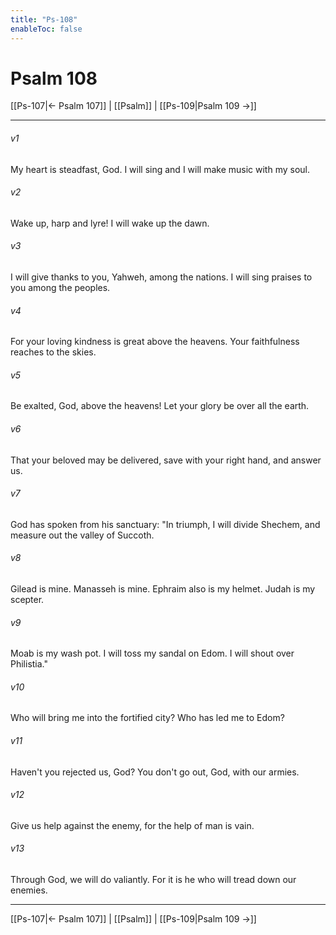 ```yaml
---
title: "Ps-108"
enableToc: false
---
```

# Psalm 108

[[Ps-107|← Psalm 107]] | [[Psalm]] | [[Ps-109|Psalm 109 →]]
***



###### v1 
My heart is steadfast, God. I will sing and I will make music with my soul. 

###### v2 
Wake up, harp and lyre! I will wake up the dawn. 

###### v3 
I will give thanks to you, Yahweh, among the nations. I will sing praises to you among the peoples. 

###### v4 
For your loving kindness is great above the heavens. Your faithfulness reaches to the skies. 

###### v5 
Be exalted, God, above the heavens! Let your glory be over all the earth. 

###### v6 
That your beloved may be delivered, save with your right hand, and answer us. 

###### v7 
God has spoken from his sanctuary: "In triumph, I will divide Shechem, and measure out the valley of Succoth. 

###### v8 
Gilead is mine. Manasseh is mine. Ephraim also is my helmet. Judah is my scepter. 

###### v9 
Moab is my wash pot. I will toss my sandal on Edom. I will shout over Philistia." 

###### v10 
Who will bring me into the fortified city? Who has led me to Edom? 

###### v11 
Haven't you rejected us, God? You don't go out, God, with our armies. 

###### v12 
Give us help against the enemy, for the help of man is vain. 

###### v13 
Through God, we will do valiantly. For it is he who will tread down our enemies.

***
[[Ps-107|← Psalm 107]] | [[Psalm]] | [[Ps-109|Psalm 109 →]]
